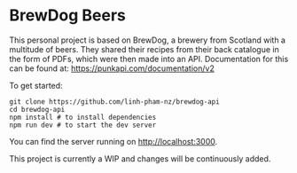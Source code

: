 # BrewDog Beers

This personal project is based on BrewDog, a brewery from Scotland with a multitude of beers. They shared their recipes from their back catalogue in the form of PDFs, which were then made into an API. Documentation for this can be found at: https://punkapi.com/documentation/v2 

To get started:

```
git clone https://github.com/linh-pham-nz/brewdog-api
cd brewdog-api
npm install # to install dependencies
npm run dev # to start the dev server
```

You can find the server running on [http://localhost:3000](http://localhost:3000).

This project is currently a WIP and changes will be continuously added.

